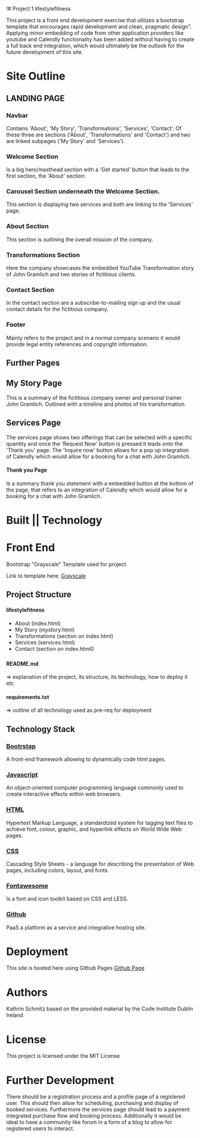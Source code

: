!# Project 1 lifestylefitness

This project is a front end development exercise that utilizes a bootstrap template that encourages rapid development and clean, pragmatic design". Applying minor embedding of code from other application providers like youtube and Calendly functionality has been added without having to create a full back end integration, which would ultimately be the outlook for the future development of this site. 


# Site Outline 


## LANDING PAGE

### Navbar 

Contains 'About', 'My Story', 'Transformations', 'Services', 'Contact'. Of these three are sections  ('About', 'Transformations' and 'Contact') and two are linked subpages ('My Story' and 'Services'). 

### Welcome Section 
Is a big hero/masthead section with a 'Get started' button that leads to the first section, the 'About' section. 


### Carousel Section underneath the Welcome Section. 
This section is displaying two services and both are linking to the 'Services' page. 
### About Section

This section is outlining the overall mission of the company.



### Transformations Section 
Here the company showcases the embedded YouTube Transformation story of John Gramlich and two stories of fictitious clients. 


### Contact Section 
In the contact section are a subscribe-to-mailing sign up and the usual contact details for the fictitious company. 

### Footer 
Mainly refers to the project and in a normal company scenario it would provide legal entity references and copyright information. 

## Further Pages 

## My Story Page
This is a summary of the fictitious company owner and personal trainer John Gramlich. Outlined with a timeline and photos of his transformation.


## Services Page

The services page shows two offerings that can be selected with a specific quantity and once the 'Request Now' button is pressed it leads onto the 'Thank you' page. The 'Inquire now' button allows for a pop up integration of Calendly which would allow for a booking for a chat with John Gramlich. 


#### Thank you Page 
Is a summary thank you statement with a embedded button at the bottom of the page, that refers to an integration of Calendly which would allow for a booking for a chat with John Gramlich. 




# Built || Technology 


# Front End 
 
 Bootstrap "Grayscale" Template used for project.

Link to template here: 
[Grayscale](https://startbootstrap.com/theme/grayscale)



## Project Structure 


#### lifestylefitness


- About (index.html)
- My Story (mystory.html)
- Transformations (section on index.html)
- Services (services.html)
- Contact (section on index.html0

###

#### README.md
=> explanation of the project, its structure, its technology, how to deploy it etc
#### requirements.txt
=> outline of all technology used as pre-req for deployment



## Technology Stack 

### [Bootrstap](https://getbootstrap.com/docs/4.0/getting-started/introduction/) 
A front-end framework allowing to dynamically code html pages.


### [Javascript](https://www.javascript.com/) 
An object-oriented computer programming language commonly used to create interactive effects within web browsers.

### [HTML](https://www.w3schools.com/html/) 
Hypertext Markup Language, a standardized system for tagging text files to achieve font, colour, graphic, and hyperlink effects on World Wide Web pages.

### [CSS](https://developer.mozilla.org/en-US/docs/Web/CSS) 
Cascading Style Sheets - a language for describing the presentation of Web pages, including colors, layout, and fonts.

### [Fontawesome](http://fontawesome.io/)
Is a font and icon toolkit based on CSS and LESS. 
 

### [Github](https://www.github.com) 
PaaS a platform as a service and integrative hosting site.


# Deployment

This site is hosted here using Github Pages [Github Page](https://lilschmitz.github.io/lifestylefitness/)


# Authors 

Kathrin Schmitz based on the provided material by the Code Institute Dublin Ireland

# License 

This project is licensed under the MIT License



# Further Development 

 There should be a registration process and a profile  page of a registered user. This should then allow for scheduling, purchasing and display of booked services. Furthermore the services page should lead to a payment integrated purchase flow and booking process. Additionally it would be ideal to have a community like forum in a form of a blog to allow for registered users to interact. 
  
